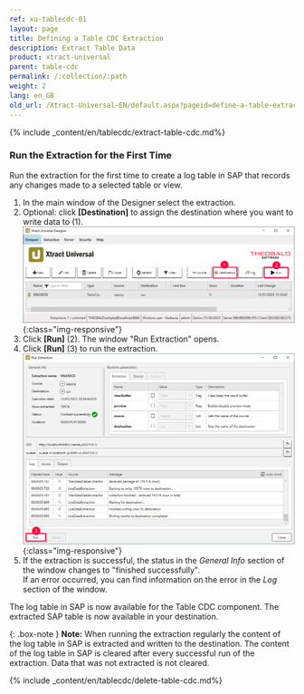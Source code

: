 ```yaml
---
ref: xu-tablecdc-01
layout: page
title: Defining a Table CDC Extraction
description: Extract Table Data
product: xtract-universal
parent: table-cdc
permalink: /:collection/:path
weight: 2
lang: en_GB
old_url: /Xtract-Universal-EN/default.aspx?pageid=define-a-table-extraction
---
```


{% include _content/en/tablecdc/extract-table-cdc.md%}


### Run the Extraction for the First Time

Run the extraction for the first time to create a log table in SAP that records any changes made to a selected table or view.

1. In the main window of the Designer select the extraction. 
2. Optional: click **[Destination]** to assign the destination where you want to write data to (1).<br> 
![Table-CDC-Extraction](/img/content/tablecdc/table-cdc-extraction.png){:class="img-responsive"}
3. Click **[Run]** (2). The window "Run Extraction" opens.
4. Click **[Run]** (3) to run the extraction.<br>
![Table-CDC-Run](/img/content/tablecdc/table-cdc-run.png){:class="img-responsive"}
5. If the extraction is successful, the status in the *General Info* section of the window changes to "finished successfully".<br>
If an error occurred, you can find information on the error in the *Log* section of the window.

The log table in SAP is now available for the Table CDC component.
The extracted SAP table is now available in your destination.
<!---
Depending on whether the option **[Extract table on first run]** in the Table CDC component was activated or not, the table contains either the original SAP table or is empty.
-->

{: .box-note }
**Note:** When running the extraction regularly the content of the log table in SAP is extracted and written to the destination.
The content of the log table in SAP is cleared after every successful run of the extraction. Data that was not extracted is not cleared.

{% include _content/en/tablecdc/delete-table-cdc.md%}
